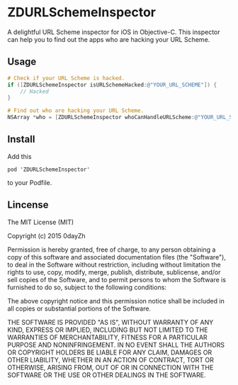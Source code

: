 # ZDURLSchemeInspector

A delightful URL Scheme inspector for iOS in Objective-C. This inspector can help you to find out the apps who are hacking your URL Scheme.

## Usage

```Objective-C
# Check if your URL Scheme is hacked.
if ([ZDURLSchemeInspector isURLSchemeHacked:@"YOUR_URL_SCHEME"]) {
	// Hacked
}

# Find out who are hacking your URL Scheme.
NSArray *who = [ZDURLSchemeInspector whoCanHandleURLScheme:@"YOUR_URL_SCHEME"];
```

## Install

Add this

```
pod 'ZDURLSchemeInspector'
```

to your Podfile.

## Lincense

The MIT License (MIT)

Copyright (c) 2015 0dayZh

Permission is hereby granted, free of charge, to any person obtaining a copy
of this software and associated documentation files (the "Software"), to deal
in the Software without restriction, including without limitation the rights
to use, copy, modify, merge, publish, distribute, sublicense, and/or sell
copies of the Software, and to permit persons to whom the Software is
furnished to do so, subject to the following conditions:

The above copyright notice and this permission notice shall be included in all
copies or substantial portions of the Software.

THE SOFTWARE IS PROVIDED "AS IS", WITHOUT WARRANTY OF ANY KIND, EXPRESS OR
IMPLIED, INCLUDING BUT NOT LIMITED TO THE WARRANTIES OF MERCHANTABILITY,
FITNESS FOR A PARTICULAR PURPOSE AND NONINFRINGEMENT. IN NO EVENT SHALL THE
AUTHORS OR COPYRIGHT HOLDERS BE LIABLE FOR ANY CLAIM, DAMAGES OR OTHER
LIABILITY, WHETHER IN AN ACTION OF CONTRACT, TORT OR OTHERWISE, ARISING FROM,
OUT OF OR IN CONNECTION WITH THE SOFTWARE OR THE USE OR OTHER DEALINGS IN THE
SOFTWARE.